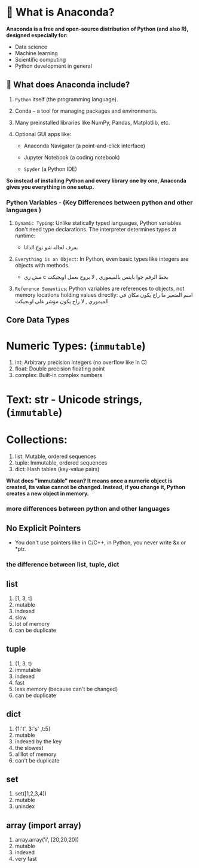 # 🐍 What is Anaconda?

**Anaconda is a free and open-source distribution of Python (and also R), designed especially for:**

* Data science
* Machine learning
* Scientific computing
* Python development in general

##  🔧 What does Anaconda include?
1. `Python` itself (the programming language).

2. Conda – a tool for managing packages and environments.

3. Many preinstalled libraries like NumPy, Pandas, Matplotlib, etc.

4. Optional GUI apps like:

    - Anaconda Navigator (a point-and-click interface)

    - Jupyter Notebook (a coding notebook)

    - `Spyder` (a Python IDE)

**So instead of installing Python and every library one by one, Anaconda gives you everything in one setup.**

### Python Variables - (Key Differences between python and other languages  )

1. `Dynamic Typing`: Unlike statically typed languages, Python variables don't need type declarations. The interpreter determines types at runtime:
    * بعرف لحاله شو نوع الداتا

2. `Everything is an Object`: In Python, even basic types like integers are objects with methods.
    * مش زي c بحط الرقم جوا بايتس بالميموري , لا بروح بعمل اوبجيكت
3. `Reference Semantics`: Python variables are references to objects, not memory locations holding values directly:
    اسم المتغير ما راح يكون مكان في الميموري , لا راح يكون مؤشر على اوبجيكت

## Core Data Types

# Numeric Types: (`immutable`)
1. int: Arbitrary precision integers (no overflow like in C)
2. float: Double precision floating point
3. complex: Built-in complex numbers
# Text: str - Unicode strings, (`immutable`)

# Collections:

1. list: Mutable, ordered sequences
2. tuple: Immutable, ordered sequences
3. dict: Hash tables (key-value pairs)

**What does "immutable" mean? It means once a numeric object is created, its value cannot be changed. Instead, if you change it, Python creates a new object in memory.**

### more differences between python and other languages  

## No Explicit Pointers

* You don't use pointers like in C/C++, in Python, you never write &x or *ptr.

### the difference between list, tuple, dict
## list
1. [1, 3, t]
2. mutable
3. indexed
4. slow
5. lot of memory
6. can be duplicate
## tuple
1. (1, 3, t)
2. immutable
3. indexed 
4. fast
5. less memory (because can't be changed)
6. can be duplicate
## dict
1. {1:'t', 3:'s' ,t:5}
2. mutable
3. indexed by the key
4. the slowest
5. allllot of memory
6. can't be duplicate
##  set
1. set([1,2,3,4])
2. mutable
3. unindex
## array (import array)
1. array.array('i', [20,20,20])
2. mutable
3. indexed 
4. very fast